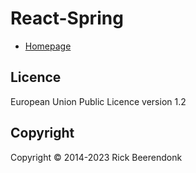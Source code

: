 # React-Spring

- [Homepage](https://www.react-spring.dev/)

## Licence

European Union Public Licence version 1.2

## Copyright

Copyright © 2014-2023 Rick Beerendonk
